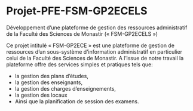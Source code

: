 # Projet-PFE-FSM-GP2ECELS
Développement d’une plateforme de gestion des ressources administratif de la Faculté des Sciences de Monastir (« FSM-GP2ECELS »)

Ce projet intitulé « FSM-GP2ECE » est une plateforme de gestion de ressources d’un sous-système d’information administratif en particulier celui de la Faculté des Sciences de Monastir. A l’issue de notre travail la plateforme offre des services simples et pratiques tels que:

* la gestion des plans d’études,
* la gestion des enseignants,
* la gestion des charges d’enseignements,
* la gestion des locaux
* Ainsi que la planification de session des examens.

